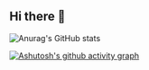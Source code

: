## Hi there 👋
![Anurag's GitHub stats](https://github-readme-stats.vercel.app/api?username=1moule&show_icons=true&theme=transparent)

[![Ashutosh's github activity graph](https://github-readme-activity-graph.vercel.app/graph?username=1moule&theme=dracula)](https://github.com/ashutosh00710/github-readme-activity-graph)
<!--
**1moule/1moule** is a ✨ _special_ ✨ repository because its `README.md` (this file) appears on your GitHub profile.

Here are some ideas to get you started:

- 🔭 I’m currently working on ...
- 🌱 I’m currently learning ...
- 👯 I’m looking to collaborate on ...
- 🤔 I’m looking for help with ...
- 💬 Ask me about ...
- 📫 How to reach me: ...
- 😄 Pronouns: ...
- ⚡ Fun fact: ...
-->
